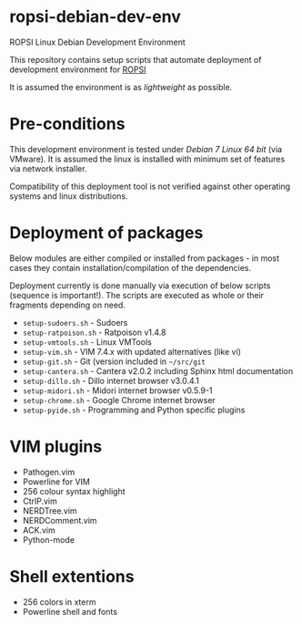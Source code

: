 # ropsi-debian-dev-env
ROPSI Linux Debian Development Environment

This repository contains setup scripts that automate deployment of development
environment for [ROPSI](https://github.com/kniklas/ROPSI)

It is assumed the environment is as *lightweight* as possible. 

# Pre-conditions

This development environment is tested under *Debian 7 Linux 64 bit* (via
VMware). It is assumed the linux is installed with minimum set of features
via network installer.

Compatibility of this deployment tool is not verified against other operating
systems and linux distributions.

# Deployment of packages

Below modules are either compiled or installed from packages - in most cases
they contain installation/compilation of the dependencies.

Deployment currently is done manually via execution of below scripts (sequence
is important!). The scripts are executed as whole or their fragments depending
on need.

* `setup-sudoers.sh` - Sudoers
* `setup-ratpoison.sh` - Ratpoison v1.4.8
* `setup-vmtools.sh` - Linux VMTools
* `setup-vim.sh` - VIM 7.4.x with updated alternatives (like vi)
* `setup-git.sh` - Git (version included in `~/src/git`
* `setup-cantera.sh` - Cantera v2.0.2 including Sphinx html documentation
* `setup-dillo.sh` - Dillo internet browser v3.0.4.1
* `setup-midori.sh` - Midori internet browser v0.5.9-1
* `setup-chrome.sh` - Google Chrome internet browser
* `setup-pyide.sh` - Programming and Python specific plugins

# VIM plugins

* Pathogen.vim
* Powerline for VIM
* 256 colour syntax highlight
* CtrlP.vim
* NERDTree.vim
* NERDComment.vim
* ACK.vim
* Python-mode

# Shell extentions

* 256 colors in xterm
* Powerline shell and fonts
